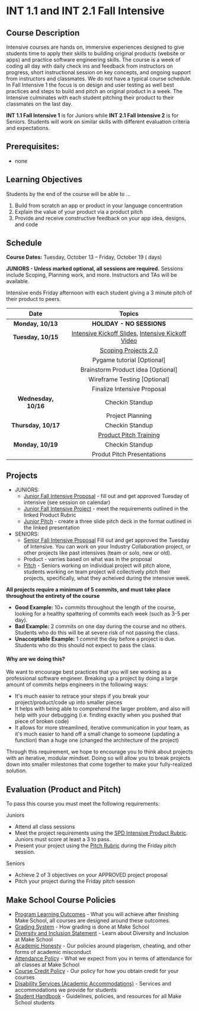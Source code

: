 # INT 1.1 and INT 2.1 Fall Intensive

## Course Description

Intensive courses are hands on, immersive experiences designed to give students time to apply their skills to building original products (website or apps) and practice software engineering skills. The course is a week of coding all day with daily check ins and feedback from instructors on progress, short instructional session on key concepts, and ongoing support from instructors and classmates. We do not have a typical course schedule. In Fall Intensive 1 the focus is on design and user testing as well best practices and steps to build and pitch an original product in a week. The Intensive culminates with each student pitching their product to their classmates on the last day.

**INT 1.1 Fall Intensive 1** is for Juniors while **INT 2.1 Fall Intensive 2** is for Seniors.  Students will work on similar skills with different evaluation criteria and expectations.


## Prerequisites:  

- none

## Learning Objectives

Students by the end of the course will be able to ...

1. Build from scratch an app or product in your language concentration
1. Explain the value of your product via a product pitch
1. Provide and receive constructive feedback on your app idea, designs, and code



## Schedule

**Course Dates:** Tuesday, October 13 – Friday, October 19 ( days)

**JUNIORS - Unless marked optional, all sessions are required.** Sessions include Scoping, Planning work, and more. Instructors and TAs will be available.

Intensive ends Friday afternoon with each student giving a 3 minute pitch of their product to peers.

|          Date        |                 Topics                    |
:---------------------:|:-----------------------------------------:|
| **Monday, 10/13**    |  **HOLIDAY - NO SESSIONS**                |
| **Tuesday, 10/15**   |  [Intensive Kickoff Slides](https://docs.google.com/presentation/d/1xknARlZ0AC524tc7nG2uo8eWIfdiurp30TRMy9RAycA/edit#slide=id.p), [Intensive Kickoff Video](https://drive.google.com/file/d/1cT9mQbqjiDNWOvB6uJdnxE6MNl29Zno4/view?usp=sharing)                        |
|                      |  [Scoping Projects 2.0](http://make.sc/mvp-scope)         |
|                      |  Pygame tutorial [Optional]               |
|                      |  Brainstorm Product idea [Optional]       |
|                      |  Wireframe Testing [Optional]             |
|                      |  Finalize Intensive Proposal              |
| **Wednesday, 10/16** |  Checkin Standup                          |
|                      |  Project Planning                         |
| **Thursday, 10/17**  |  Checkin Standup                          |
|                      |  [Product Pitch Training](https://docs.google.com/presentation/d/1AnLBMhwhJ-r77iy1mDH-se76BFDhyOukJ4_0elZUZdU/edit#slide=id.p)                   |
| **Monday, 10/19**    |  Checkin Standup                          |
|                      |  Produt Pitch Presentations               |



## Projects

- JUNIORS: 
  - [Junior Fall Intensive Proposal](https://docs.google.com/document/d/1zyP3vCUj_I4uRlrMEaG4mwMdELK4XlH0KBh-MXcstxI/edit#) - fill out and get approved Tuesday of intensive (see session on calendar)
  - [Junior Fall Intensive Project](https://docs.google.com/document/d/1pdtRdgVISE07fFc8oBi5hCnLkwBQDFG5_3f79aDV1WU/edit) - meet the requirements outlined in the linked Product Rubric
  - [Junior Pitch](https://docs.google.com/presentation/d/1AnLBMhwhJ-r77iy1mDH-se76BFDhyOukJ4_0elZUZdU/edit#slide=id.g44801341de_0_27) - create a three slide pitch deck in the format outlined in the linked presentation
- SENIORS: 
  - [Senior Fall Intensive Proposal](https://docs.google.com/document/d/1pZh24HKYJlB7uuVZB1C8KNeBNC2VdzD8X87PVHwXpqU/edit#) Fill out and get approved the Tuesday of Intensive. You can work on your Industry Collaboration project, or other projects like past intensives (team or solo, new or old).
  - Product - varries based on what was in the proposal
  - [Pitch](https://docs.google.com/document/d/1WTLcZNyvRGYDz5L8Kr8a0ILbFAyr92u85paoqGFjxPg/edit) - Seniors working on individual project will pitch alone, students working on team project will collectively pitch their projects, specifically, what they acheived during the intensive week.

**All projects require a minimum of 5 commits, and must take place throughout the entirety of the course**

- **Good Example:** 10+ commits throughout the length of the course, looking for a healthy spattering of commits each week (such as 3-5 per day).
- **Bad Example:** 2 commits on one day during the course and no others. Students who do this will be at severe risk of not passing the class.
- **Unacceptable Example:** 1 commit the day before a project is due. Students who do this should not expect to pass the class.

#### Why are we doing this?

We want to encourage best practices that you will see working as a professional software engineer. Breaking up a project by doing a large amount of commits helps engineers in the following ways:

- It's much easier to retrace your steps if you break your project/product/code up into smaller pieces
- It helps with being able to comprehend the larger problem, and also will help with your debugging (i.e. finding exactly when you pushed that piece of broken code)
- It allows for more streamlined, iterative communication in your team, as it's much easier to hand off a small change to someone (updating a function) than a huge one (changed the architecture of the project)

Through this requirement, we hope to encourage you to think about projects with an iterative, modular mindset. Doing so will allow you to break projects down into smaller milestones that come together to make your fully-realized solution.


## Evaluation (Product and Pitch)
To pass this course you must meet the following requirements:

Juniors
- Attend all class sessions
- Meet the project requirements using the [SPD Intensive Product Rubric](https://docs.google.com/document/d/1pdtRdgVISE07fFc8oBi5hCnLkwBQDFG5_3f79aDV1WU/preview). Juniors must score at least a 3 to pass.
- Present your project using the [Pitch Rubric](https://docs.google.com/document/d/1pdtRdgVISE07fFc8oBi5hCnLkwBQDFG5_3f79aDV1WU/preview) during the Friday pitch session.

Seniors
- Achieve 2 of 3 objectives on your APPROVED project proposal
- Pitch your project during the Friday pitch session


## Make School Course Policies

- [Program Learning Outcomes](https://make.sc/program-learning-outcomes) - What you will achieve after finishing Make School, all courses are designed around these outcomes.
- [Grading System](https://make.sc/grading-system) - How grading is done at Make School
- [Diversity and Inclusion Statement](https://make.sc/diversity-and-inclusion-statement) - Learn about Diversity and Inclusion at Make School
- [Academic Honesty](https://make.sc/academic-honesty-policy) - Our policies around plagerism, cheating, and other forms of academic misconduct 
- [Attendance Policy](https://make.sc/attendance-policy) - What we expect from you in terms of attendance for all classes at Make School
- [Course Credit Policy](https://make.sc/course-credit-policy) - Our policy for how you obtain credit for your courses
- [Disability Services (Academic Accommodations)](https://make.sc/disability-services) - Services and accommodations we provide for students
- [Student Handbook](https://make.sc/student-handbook) - Guidelines, policies, and resources for all Make School students
